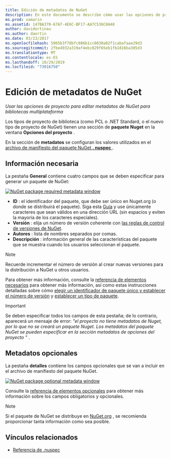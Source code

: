 ```yaml
---
title: Edición de metadatos de NuGet
description: En este documento se describe cómo usar las opciones de proyecto para editar metadatos de NuGet para bibliotecas multiplataforma. Describe los metadatos necesarios y opcionales.
ms.prod: xamarin
ms.assetid: 147BA370-67A7-4E6C-BF17-AA7C536C0A48
author: davidortinau
ms.author: daortin
ms.date: 03/23/2017
ms.openlocfilehash: 5965b3f78bfc086b1cc6030a02f1cabafaae29d3
ms.sourcegitcommit: 2fbe4932a319af4ebc829f65eb1fb1816ba305d3
ms.translationtype: MT
ms.contentlocale: es-ES
ms.lasthandoff: 10/29/2019
ms.locfileid: "73016750"
---
```

# <a name="editing-nuget-metadata"></a>Edición de metadatos de NuGet

_Usar las opciones de proyecto para editar metadatos de NuGet para bibliotecas multiplataforma_

Los tipos de proyecto de biblioteca (como PCL o .NET Standard, o el nuevo tipo de proyecto de NuGet) tienen una sección de **paquete Nuget** en la ventana **Opciones del proyecto** .

En la sección de **metadatos** se configuran los valores utilizados en el [archivo de manifiesto del paquete NuGet **. nuspec** ](https://docs.microsoft.com/nuget/create-packages/creating-a-package#the-role-and-structure-of-the-nuspec-file).

## <a name="required-information"></a>Información necesaria

La pestaña **General** contiene cuatro campos que se deben especificar para generar un paquete de NuGet:

[![](metadata-images/metadata-general-sml.png "NuGet package required metadata window")](metadata-images/metadata-general.png#lightbox)

- **ID** : el identificador del paquete, que debe ser único en Nuget.org (o donde se distribuirá el paquete). Siga esta [Guía](https://docs.microsoft.com/nuget/create-packages/creating-a-package#choosing-a-unique-package-identifier-and-setting-the-version-number) y use únicamente caracteres que sean válidos en una dirección URL (sin espacios y eviten la mayoría de los caracteres especiales).
- **Versión** : elija un número de versión coherente con [las reglas de control de versiones de NuGet](https://docs.microsoft.com/nuget/create-packages/dependency-versions).
- **Autores** : lista de nombres separados por comas.
- **Descripción** : información general de las características del paquete que se muestra cuando los usuarios seleccionan el paquete.

> [!NOTE]
> Recuerde incrementar el número de versión al crear nuevas versiones para la distribución a NuGet u otros usuarios.

Para obtener más información, consulte la [referencia de elementos necesarios](https://docs.microsoft.com/nuget/schema/nuspec#required-metadata-elements) para obtener más información, así como estas instrucciones detalladas sobre cómo [elegir un identificador de paquete único y establecer el número de versión](https://docs.microsoft.com/nuget/create-packages/creating-a-package#choosing-a-unique-package-identifier-and-setting-the-version-number) y [establecer un tipo de paquete](https://docs.microsoft.com/nuget/create-packages/creating-a-package#setting-a-package-type).

> [!IMPORTANT]
> Se deben especificar todos los campos de esta pestaña; de lo contrario, aparecerá un mensaje de error: _"el proyecto no tiene metadatos de Nuget, por lo que no se creará un paquete Nuget. Los metadatos del paquete NuGet se pueden especificar en la sección metadatos de opciones del proyecto "_ .

## <a name="optional-metadata"></a>Metadatos opcionales

La pestaña **detalles** contiene los campos opcionales que se van a incluir en el archivo de manifiesto del paquete NuGet.

[![](metadata-images/metadata-detail-sml.png "NuGet package optional metadata window")](metadata-images/metadata-detail.png#lightbox)

Consulte la [referencia de elementos opcionales](https://docs.microsoft.com/nuget/schema/nuspec#optional-metadata-elements) para obtener más información sobre los campos obligatorios y opcionales.

> [!NOTE]
> Si el paquete de NuGet se distribuye en [NuGet.org](https://www.nuget.org) , se recomienda proporcionar tanta información como sea posible.

## <a name="related-links"></a>Vínculos relacionados

- [Referencia de .nuspec](https://docs.microsoft.com/nuget/schema/nuspec#general-form-and-schema)
